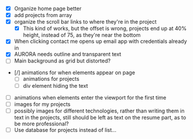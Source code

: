 - [x] Organize home page better
- [x] add projects from array
- [x] organize the scroll bar links to where they're in the project
    - [x] This kind of works, but the offset is wrong, projects end up at 40% height, instead of 75, as they're near the bottom
- [x] When clicking contact me opens up email app with credentials already in
- [x] AURORA needs outline and transparent text
- [ ] Main background as grid but distorted?
- [/] animations for when elements appear on page
    - [ ] animations for projects
    - [ ] div element hiding the text
- [ ] animations when elements enter the viewport for the first time
- [ ] images for my projects
- [ ] possibly images for different technologies, rather than writing them in text in the projects, still should be left as text on the resume part, as to be more professional?
- [ ] Use database for projects instead of list...
